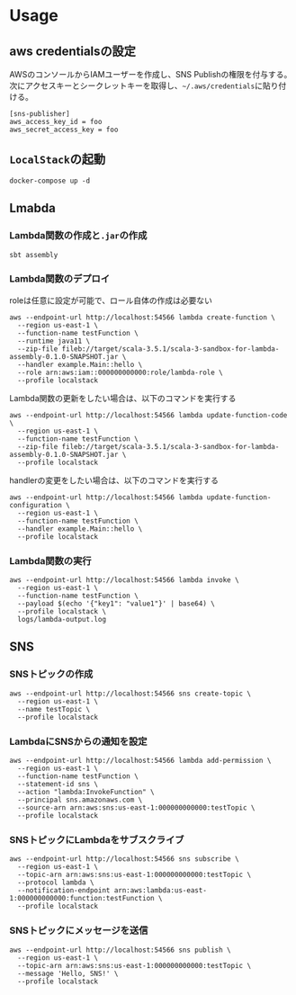 
# Usage 

## aws credentialsの設定
AWSのコンソールからIAMユーザーを作成し、SNS Publishの権限を付与する。
次にアクセスキーとシークレットキーを取得し、`~/.aws/credentials`に貼り付ける。

```
[sns-publisher]
aws_access_key_id = foo
aws_secret_access_key = foo
```

## `LocalStack`の起動
```
docker-compose up -d
```

## Lmabda

### Lambda関数の作成と`.jar`の作成
```shell
sbt assembly
```

### Lambda関数のデプロイ
roleは任意に設定が可能で、ロール自体の作成は必要ない
```shell
aws --endpoint-url http://localhost:54566 lambda create-function \
  --region us-east-1 \
  --function-name testFunction \
  --runtime java11 \
  --zip-file fileb://target/scala-3.5.1/scala-3-sandbox-for-lambda-assembly-0.1.0-SNAPSHOT.jar \
  --handler example.Main::hello \
  --role arn:aws:iam::000000000000:role/lambda-role \
  --profile localstack
```

Lambda関数の更新をしたい場合は、以下のコマンドを実行する
```shell
aws --endpoint-url http://localhost:54566 lambda update-function-code \
  --region us-east-1 \
  --function-name testFunction \
  --zip-file fileb://target/scala-3.5.1/scala-3-sandbox-for-lambda-assembly-0.1.0-SNAPSHOT.jar \
  --profile localstack
```

handlerの変更をしたい場合は、以下のコマンドを実行する
```shell
aws --endpoint-url http://localhost:54566 lambda update-function-configuration \
  --region us-east-1 \
  --function-name testFunction \
  --handler example.Main::hello \
  --profile localstack
```

### Lambda関数の実行
```shell
aws --endpoint-url http://localhost:54566 lambda invoke \
  --region us-east-1 \
  --function-name testFunction \
  --payload $(echo '{"key1": "value1"}' | base64) \
  --profile localstack \
  logs/lambda-output.log
```

## SNS

### SNSトピックの作成

```shell
aws --endpoint-url http://localhost:54566 sns create-topic \
  --region us-east-1 \
  --name testTopic \
  --profile localstack
```

### LambdaにSNSからの通知を設定

```shell
aws --endpoint-url http://localhost:54566 lambda add-permission \
  --region us-east-1 \
  --function-name testFunction \
  --statement-id sns \
  --action "lambda:InvokeFunction" \
  --principal sns.amazonaws.com \
  --source-arn arn:aws:sns:us-east-1:000000000000:testTopic \
  --profile localstack
```

### SNSトピックにLambdaをサブスクライブ

```shell
aws --endpoint-url http://localhost:54566 sns subscribe \
  --region us-east-1 \
  --topic-arn arn:aws:sns:us-east-1:000000000000:testTopic \
  --protocol lambda \
  --notification-endpoint arn:aws:lambda:us-east-1:000000000000:function:testFunction \
  --profile localstack
```

### SNSトピックにメッセージを送信

```shell
aws --endpoint-url http://localhost:54566 sns publish \
  --region us-east-1 \
  --topic-arn arn:aws:sns:us-east-1:000000000000:testTopic \
  --message 'Hello, SNS!' \
  --profile localstack
```
